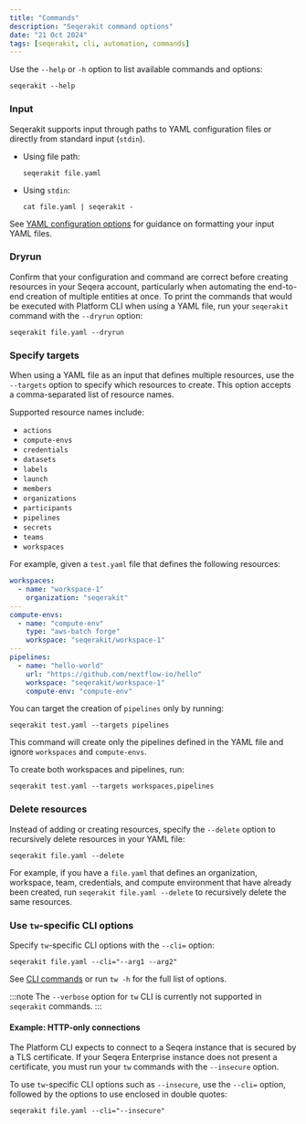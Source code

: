 ```yaml
---
title: "Commands"
description: "Seqerakit command options"
date: "21 Oct 2024"
tags: [seqerakit, cli, automation, commands]
---
```


Use the `--help` or `-h` option to list available commands and options:

```shell-session
seqerakit --help
```

### Input

Seqerakit supports input through paths to YAML configuration files or directly from standard input (`stdin`).

- Using file path:

  ```shell-session
  seqerakit file.yaml
  ```

- Using `stdin`:

  ```shell-session
  cat file.yaml | seqerakit -
  ```

See [YAML configuration options](./yaml-configuration#yaml-configuration-options) for guidance on formatting your input YAML files.

### Dryrun

Confirm that your configuration and command are correct before creating resources in your Seqera account, particularly when automating the end-to-end creation of multiple entities at once. To print the commands that would be executed with Platform CLI when using a YAML file, run your `seqerakit` command with the `--dryrun` option:

```shell-session
seqerakit file.yaml --dryrun
```

### Specify targets

When using a YAML file as an input that defines multiple resources, use the `--targets` option to specify which resources to create. This option accepts a comma-separated list of resource names.

Supported resource names include:

- `actions`
- `compute-envs`
- `credentials`
- `datasets`
- `labels`
- `launch`
- `members`
- `organizations`
- `participants`
- `pipelines`
- `secrets`
- `teams`
- `workspaces`

For example, given a `test.yaml` file that defines the following resources:

```yaml
workspaces:
  - name: "workspace-1"
    organization: "seqerakit"
---
compute-envs:
  - name: "compute-env"
    type: "aws-batch forge"
    workspace: "seqerakit/workspace-1"
---
pipelines:
  - name: "hello-world"
    url: "https://github.com/nextflow-io/hello"
    workspace: "seqerakit/workspace-1"
    compute-env: "compute-env"
```

You can target the creation of `pipelines` only by running:

```shell-session
seqerakit test.yaml --targets pipelines
```

This command will create only the pipelines defined in the YAML file and ignore `workspaces` and `compute-envs`.

To create both workspaces and pipelines, run:

```shell-session
seqerakit test.yaml --targets workspaces,pipelines
```

### Delete resources

Instead of adding or creating resources, specify the `--delete` option to recursively delete resources in your YAML file:

```shell-session
seqerakit file.yaml --delete
```

For example, if you have a `file.yaml` that defines an organization, workspace, team, credentials, and compute environment that have already been created, run `seqerakit file.yaml --delete` to recursively delete the same resources.

### Use `tw`-specific CLI options

Specify `tw`-specific CLI options with the `--cli=` option:

```shell-session
seqerakit file.yaml --cli="--arg1 --arg2"
```

See [CLI commands](../cli/commands) or run `tw -h` for the full list of options.

:::note
The `--verbose` option for `tw` CLI is currently not supported in `seqerakit` commands.
:::

#### Example: HTTP-only connections

The Platform CLI expects to connect to a Seqera instance that is secured by a TLS certificate. If your Seqera Enterprise instance does not present a certificate, you must run your `tw` commands with the `--insecure` option.

To use `tw`-specific CLI options such as `--insecure`, use the `--cli=` option, followed by the options to use enclosed in double quotes:

```shell-session
seqerakit file.yaml --cli="--insecure"
```
